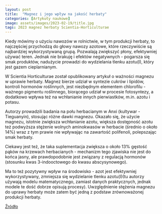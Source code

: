 ```yaml
---
layout: post
title:  "Magnez i jego wpływ na jakość herbaty"
categories: [Artykuły naukowe]
image: assets/images/2023-02-19/title.jpg
tags: 2023 magnez herbaty Scientia-Horticulturae
---
```


Kiedy mówimy o użyciu nawozów w rolnictwie, w tym produkcji herbaty, to najczęściej przychodzą do głowy nawozy azotowe, które rzeczywiście są najbardziej wykorzystywaną grupą. Pozwalają zwiększyć płony, efektywniej używać teren. Jednak nie brakuję i efektów negatywnych - pogarsza się smak produktów, nadużycie prowadzi do wydzielania tlenku azotu(I), który jest gazem cieplarnianym. 

W Scientia Horticulturae został opublikowany artykuł o ważności magnezu w uprawie herbaty. Magnez bierze udział w syntezie cukrów i lipidów, kontroli hormonów roślinnych, jest niezbędnym elementem chlorofilu - ważnego pigmentu roślinnego, biorącego udział w procesie fotosyntezy, a dodatkowo wpływa też na wchłanianie innych pierwiastków, m.in. azotu i potasu.

Autorzy prowadzili badania na połu herbacianym w Anxi (kultywar - Tieguanyin), stosując różne dawki magnezu. Okazało się, że użycie magnezu, istotnie zwiększa wchłanianie azotu, większa dostępność azotu też podwyższa stężenie wolnych aminokwasów w herbacie (średnio o około 14%) wraz z tym prawie nie wpływając na zawartość polifenoli, polepszając smak herbaty. 

Ciekawy jest też, że taka suplementacja zwiększa o około 13% gęstość pąków na krzewach herbacianych - mechanizm tego zjawiska nie jest do końca jasny, ale prawdopodobnie jest związany z regulacją hormonów (stosunku kwas 3-indooctowego do kwasu abscysynowego).

Ma to też pozytywny wpływ na środowisko - azot jest efektywniej wykorzystywany, zmniejsza się wydzielanie tlenku azotu(I)(tu autorzy używają modelu matematycznego, zamiast danych praktycznych, jednak modele te dość dobrze opisują procesy). Uwzględnienie stężenia magnezu do uprawy herbaty może zatem być jedną z podstaw zrównoważonej produkcji herbaty.  

[Źródło](https://doi.org/10.1016/j.scienta.2022.111590)




